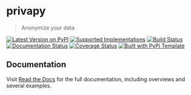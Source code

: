 # privapy

> Anonymize your data

[![Latest Version on PyPI](https://img.shields.io/pypi/v/privapy.svg)](https://pypi.python.org/pypi/privapy/)
[![Supported Implementations](https://img.shields.io/pypi/pyversions/privapy.svg)](https://pypi.python.org/pypi/privapy/)
[![Build Status](https://github.com/vincentmin/privapy/actions/workflows/test.yaml/badge.svg)](https://github.com/vincentmin/privapy/actions/workflows/test.yaml)
[![Documentation Status](https://readthedocs.org/projects/privapy/badge/?version=latest)](https://privapy.readthedocs.io/en/latest/?badge=latest)
[![Coverage Status](https://coveralls.io/repos/github/vincentmin/privapy/badge.svg?branch=master)](https://coveralls.io/github/vincentmin/privapy?branch=master)
[![Built with PyPi Template](https://img.shields.io/badge/PyPi_Template-v0.2.0-blue.svg)](https://github.com/christophevg/pypi-template)

## Documentation

Visit [Read the Docs](https://privapy.readthedocs.org) for the full documentation, including overviews and several examples.
